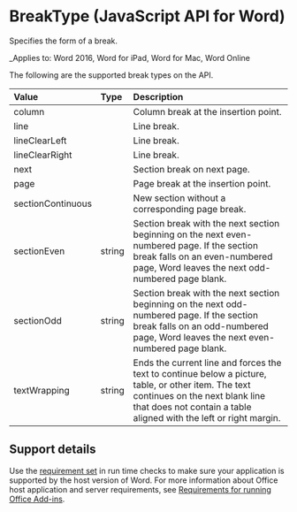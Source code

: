# BreakType (JavaScript API for Word)

Specifies the form of a break.

_Applies to: Word 2016, Word for iPad, Word for Mac, Word Online

The following are the supported break types on the API.

| **Value**         | **Type** | **Description**     |
|:-----------------|:--------|:----|
|column| | Column break at the insertion point. |
|line| | Line break. |
|lineClearLeft| | Line break. |
|lineClearRight| | Line break. |
|next| | Section break on next page. |
|page| | Page break at the insertion point.|
|sectionContinuous| | New section without a corresponding page break.|
|sectionEven| string | Section break with the next section beginning on the next even-numbered page. If the section break falls on an even-numbered page, Word leaves the next odd-numbered page blank.|
|sectionOdd| string | Section break with the next section beginning on the next odd-numbered page. If the section break falls on an odd-numbered page, Word leaves the next even-numbered page blank.|
|textWrapping| string | Ends the current line and forces the text to continue below a picture, table, or other item. The text continues on the next blank line that does not contain a table aligned with the left or right margin.|

## Support details
Use the [requirement set](../office-add-in-requirement-sets.md) in run time checks to make sure your application is supported by the host version of Word. For more information about Office host application and server requirements, see [Requirements for running Office Add-ins](../../docs/overview/requirements-for-running-office-add-ins.md).
